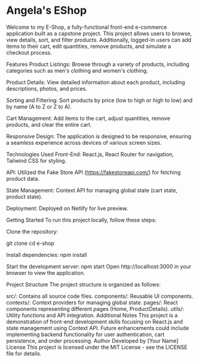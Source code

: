 # Angela's EShop

Welcome to my E-Shop, a fully-functional front-end e-commerce application built as a capstone project. This project allows users to browse, view details, sort, and filter products. Additionally, logged-in users can add items to their cart, edit quantities, remove products, and simulate a checkout process.

Features
Product Listings: Browse through a variety of products, including categories such as men's clothing and women's clothing.

Product Details: View detailed information about each product, including descriptions, photos, and prices.

Sorting and Filtering: Sort products by price (low to high or high to low) and by name (A to Z or Z to A).

Cart Management: Add items to the cart, adjust quantities, remove products, and clear the entire cart.

Responsive Design: The application is designed to be responsive, ensuring a seamless experience across devices of various screen sizes.

Technologies Used
Front-End: React.js, React Router for navigation, Tailwind CSS for styling.

API: Utilized the Fake Store API (https://fakestoreapi.com/) for fetching product data.

State Management: Context API for managing global state (cart state, product state).

Deployment: Deployed on Netlify for live preview.


Getting Started
To run this project locally, follow these steps:

Clone the repository:

git clone <repository-url>
cd e-shop

Install dependencies:
npm install

Start the development server:
npm start
Open http://localhost:3000 in your browser to view the application.

Project Structure
The project structure is organized as follows:

src/: Contains all source code files.
components/: Reusable UI components.
contexts/: Context providers for managing global state.
pages/: React components representing different pages (Home, ProductDetails).
utils/: Utility functions and API integration.
Additional Notes
This project is a demonstration of front-end development skills focusing on React.js and state management using Context API.
Future enhancements could include implementing backend functionality for user authentication, cart persistence, and order processing.
Author
Developed by [Your Name]
License
This project is licensed under the MIT License - see the LICENSE file for details.

